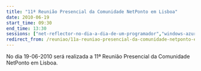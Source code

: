 ```yaml
---
title: "11ª Reunião Presencial da Comunidade NetPonto em Lisboa"
date: 2010-06-19
start_time: 09:30
end_time: 13:30
sessions: ["net-reflector-no-dia-a-dia-de-um-programador","windows-azure-uma-plataforma-para-o-desenvolvimento-de-aplicacoes"]
redirect_from: /reuniao/11a-reuniao-presencial-da-comunidade-netponto-em-lisboa/
---
```

No dia 19-06-2010 será realizada a 11ª Reunião Presencial da Comunidade NetPonto em Lisboa.